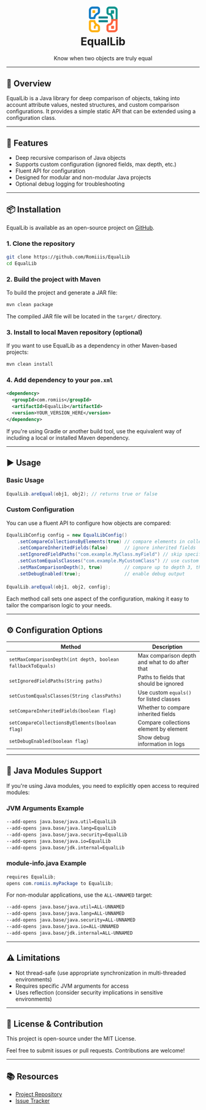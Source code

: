 <h1 align="center">
  <img src="src/main/resources/EqualLibIcon-noBgr.png" alt="EqualLib Icon" width="75"><br>
  EqualLib
</h1>
<p align="center">Know when two objects are truly equal</p>

---

## 🧠 Overview

EqualLib is a Java library for deep comparison of objects, taking into account attribute values, nested structures, and custom comparison configurations. It provides a simple static API that can be extended using a configuration class.

---

## 🚀 Features

- Deep recursive comparison of Java objects
- Supports custom configuration (ignored fields, max depth, etc.)
- Fluent API for configuration
- Designed for modular and non-modular Java projects
- Optional debug logging for troubleshooting

---

## 📦 Installation

EqualLib is available as an open-source project on [GitHub](https://github.com/Romiiis/EqualLib).

### 1. Clone the repository

```bash
git clone https://github.com/Romiiis/EqualLib
cd EqualLib
```

### 2. Build the project with Maven

To build the project and generate a JAR file:

```bash
mvn clean package
```

The compiled JAR file will be located in the `target/` directory.

### 3. Install to local Maven repository (optional)

If you want to use EqualLib as a dependency in other Maven-based projects:

```bash
mvn clean install
```

### 4. Add dependency to your `pom.xml`

```xml
<dependency>
  <groupId>com.romiis</groupId>
  <artifactId>EqualLib</artifactId>
  <version>YOUR_VERSION_HERE</version>
</dependency>
```

If you're using Gradle or another build tool, use the equivalent way of including a local or installed Maven dependency.

---

## ▶️ Usage

### Basic Usage

```java
EqualLib.areEqual(obj1, obj2); // returns true or false
```

### Custom Configuration

You can use a fluent API to configure how objects are compared:

```java
EqualLibConfig config = new EqualLibConfig()
    .setCompareCollectionsByElements(true) // compare elements in collections
    .setCompareInheritedFields(false)      // ignore inherited fields
    .setIgnoredFieldPaths("com.example.MyClass.myField") // skip specific fields
    .setCustomEqualsClasses("com.example.MyCustomClass") // use custom equals() for specific classes
    .setMaxComparisonDepth(3, true)        // compare up to depth 3, then fallback to equals()
    .setDebugEnabled(true);                // enable debug output

EqualLib.areEqual(obj1, obj2, config);
```

Each method call sets one aspect of the configuration, making it easy to tailor the comparison logic to your needs.

---

## ⚙️ Configuration Options

| Method | Description |
|--------|-------------|
| `setMaxComparisonDepth(int depth, boolean fallbackToEquals)` | Max comparison depth and what to do after that |
| `setIgnoredFieldPaths(String paths)` | Paths to fields that should be ignored |
| `setCustomEqualsClasses(String classPaths)` | Use custom `equals()` for listed classes |
| `setCompareInheritedFields(boolean flag)` | Whether to compare inherited fields |
| `setCompareCollectionsByElements(boolean flag)` | Compare collections element by element |
| `setDebugEnabled(boolean flag)` | Show debug information in logs |

---

## 🧩 Java Modules Support

If you're using Java modules, you need to explicitly open access to required modules:

### JVM Arguments Example

```bash
--add-opens java.base/java.util=EqualLib
--add-opens java.base/java.lang=EqualLib
--add-opens java.base/java.security=EqualLib
--add-opens java.base/java.io=EqualLib
--add-opens java.base/jdk.internal=EqualLib
```

### module-info.java Example

```java
requires EqualLib;
opens com.romiis.myPackage to EqualLib;
```

For non-modular applications, use the `ALL-UNNAMED` target:

```bash
--add-opens java.base/java.util=ALL-UNNAMED
--add-opens java.base/java.lang=ALL-UNNAMED
--add-opens java.base/java.security=ALL-UNNAMED
--add-opens java.base/java.io=ALL-UNNAMED
--add-opens java.base/jdk.internal=ALL-UNNAMED
```

---

## ⚠️ Limitations

- Not thread-safe (use appropriate synchronization in multi-threaded environments)
- Requires specific JVM arguments for access
- Uses reflection (consider security implications in sensitive environments)

---

## 📖 License & Contribution

This project is open-source under the MIT License.

Feel free to submit issues or pull requests. Contributions are welcome!

---

## 📚 Resources

- [Project Repository](https://github.com/Romiiis/EqualLib)
- [Issue Tracker](https://github.com/Romiiis/EqualLib/issues)